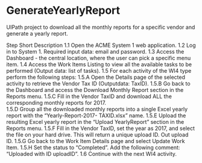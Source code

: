 # GenerateYearlyReport
UIPath project to download all the monthly reports for a specific vendor and generate a yearly report.

Step Short Description
1.1 Open the ACME System 1 web application.
1.2 Log in to System 1. Required input data: email and password.
1.3 Access the Dashboard - the central location, where the user can pick a specific menu item.
1.4 Access the Work Items Listing to view all the available tasks to be performed (Output data: list of tasks).
1.5 For each activity of the WI4 type perform the following steps:
1.5.A Open the Details page of the selected activity to retrieve the Vendor Tax ID (Outputdata: TaxID).
1.5.B Go back to the Dashboard and access the Download Monthly Report section in the Reports menu.
1.5.C Fill in the Vendor TaxID and download ALL the corresponding monthly reports for 2017.           
1.5.D Group all the downloaded monthly reports into a single Excel yearly report with the “Yearly-Report-2017- TAXID.xlsx” name.
1.5.E Upload the resulting Excel yearly report in the “Upload YearlyReport” section in the Reports menu.
1.5.F Fill in the Vendor TaxID, set the year as 2017, and select the file on your hard drive. This will return a unique upload ID. Out upload ID.
1.5.G Go back to the Work Item Details page and select Update Work Item.
1.5.H Set the status to “Completed”. Add the following comment: “Uploaded with ID uploadID”. 
1.6 Continue with the next WI4 activity.
